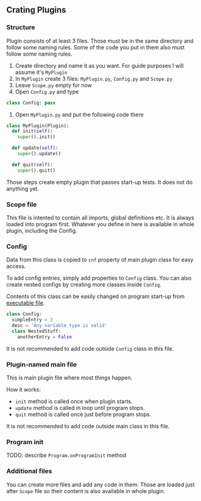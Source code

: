 ## Crating Plugins

### Structure
Plugin consists of at least 3 files.
Those must be in the same directory and follow some naming rules.
Some of the code you put in them also must follow some naming rules.

1. Create directory and name it as you want. For guide purposes I will assume it's `MyPlugin`
1. In `MyPlugin` create 3 files: `MyPlugin.py`, `Config.py` and `Scope.py`
1. Leave `Scope.py` empty for now
1. Open `Config.py` and type
  ```python
  class Config: pass
  ```
1. Open `MyPlugin.py` and put the following code there
  ```python
  class MyPlugin(Plugin):
    def init(self):
      super().init()

    def update(self):
      super().update()

    def quit(self):
      super().quit()
  ```

Those steps create empty plugin that passes start-up tests.
It does not do anything yet.

### Scope file
This file is intented to contain all imports, global definitions etc.
It is always loaded into program first.
Whatever you define in here is available in whole plugin, including the Config.

### Config
Data from this class is copied to `cnf` property of main plugin class for easy access.

To add config entries, simply add properties to `Config` class.
You can also create nested configs by creating more classes inside `Config`.

Contents of this class can be easily changed on program start-up from
[executable file](docs/Executable.md#Configuring-plugins).

```python
class Config:
  simpleEntry = 3
  desc = 'Any variable type is valid'
  class NestedStuff:
    anotherEntry = False
```

It is not recommended to add code outside `Config` class in this file.

### Plugin-named main file
This is main plugin file where most things happen.

How it works:
- `init` method is called once when plugin starts.
- `update` method is called in loop until program stops.
- `quit` method is called once just before program stops.

It is not recommended to add code outside main class in this file.

### Program init
TODO: describe `Program.onProgramInit` method

### Additional files
You can create more files and add any code in them.
Those are loaded just after `Scope` file so their content is also available in whole plugin.
